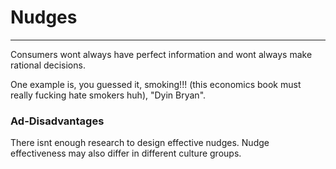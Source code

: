 # Nudges
---
Consumers wont always have perfect information and wont always make rational decisions. 

One example is, you guessed it, smoking!!! (this economics book must really fucking hate smokers huh), "Dyin Bryan".


### Ad-Disadvantages
There isnt enough research to design effective nudges. Nudge effectiveness may also differ in different culture groups.
